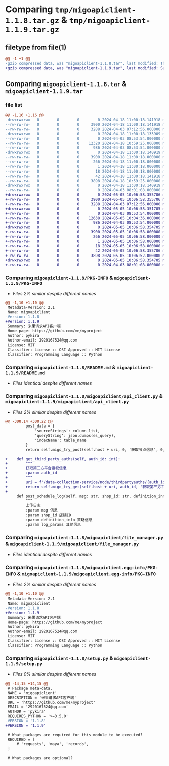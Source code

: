 # Comparing `tmp/migoapiclient-1.1.8.tar.gz` & `tmp/migoapiclient-1.1.9.tar.gz`

## filetype from file(1)

```diff
@@ -1 +1 @@
-gzip compressed data, was "migoapiclient-1.1.8.tar", last modified: Thu Apr 18 11:00:18 2024, max compression
+gzip compressed data, was "migoapiclient-1.1.9.tar", last modified: Sun May  5 10:06:58 2024, max compression
```

## Comparing `migoapiclient-1.1.8.tar` & `migoapiclient-1.1.9.tar`

### file list

```diff
@@ -1,16 +1,16 @@
-drwxrwxrwx   0        0        0        0 2024-04-18 11:00:18.141918 migoapiclient-1.1.8/
--rw-rw-rw-   0        0        0     3900 2024-04-18 11:00:18.141918 migoapiclient-1.1.8/PKG-INFO
--rw-rw-rw-   0        0        0     3288 2024-04-03 07:12:56.000000 migoapiclient-1.1.8/README.md
-drwxrwxrwx   0        0        0        0 2024-04-18 11:00:18.133909 migoapiclient-1.1.8/migoapiclient/
--rw-rw-rw-   0        0        0        0 2024-04-03 08:53:54.000000 migoapiclient-1.1.8/migoapiclient/__init__.py
--rw-rw-rw-   0        0        0    12320 2024-04-18 10:59:25.000000 migoapiclient-1.1.8/migoapiclient/api_client.py
--rw-rw-rw-   0        0        0      986 2024-04-03 08:53:54.000000 migoapiclient-1.1.8/migoapiclient/file_manager.py
-drwxrwxrwx   0        0        0        0 2024-04-18 11:00:18.140919 migoapiclient-1.1.8/migoapiclient.egg-info/
--rw-rw-rw-   0        0        0     3900 2024-04-18 11:00:18.000000 migoapiclient-1.1.8/migoapiclient.egg-info/PKG-INFO
--rw-rw-rw-   0        0        0      266 2024-04-18 11:00:18.000000 migoapiclient-1.1.8/migoapiclient.egg-info/SOURCES.txt
--rw-rw-rw-   0        0        0        1 2024-04-18 11:00:18.000000 migoapiclient-1.1.8/migoapiclient.egg-info/dependency_links.txt
--rw-rw-rw-   0        0        0       18 2024-04-18 11:00:18.000000 migoapiclient-1.1.8/migoapiclient.egg-info/top_level.txt
--rw-rw-rw-   0        0        0       42 2024-04-18 11:00:18.141918 migoapiclient-1.1.8/setup.cfg
--rw-rw-rw-   0        0        0     3898 2024-04-18 10:59:25.000000 migoapiclient-1.1.8/setup.py
-drwxrwxrwx   0        0        0        0 2024-04-18 11:00:18.140919 migoapiclient-1.1.8/src/
--rw-rw-rw-   0        0        0        0 2024-04-03 08:01:08.000000 migoapiclient-1.1.8/src/__init__.py
+drwxrwxrwx   0        0        0        0 2024-05-05 10:06:58.355706 migoapiclient-1.1.9/
+-rw-rw-rw-   0        0        0     3900 2024-05-05 10:06:58.355706 migoapiclient-1.1.9/PKG-INFO
+-rw-rw-rw-   0        0        0     3288 2024-04-03 07:12:56.000000 migoapiclient-1.1.9/README.md
+drwxrwxrwx   0        0        0        0 2024-05-05 10:06:58.351705 migoapiclient-1.1.9/migoapiclient/
+-rw-rw-rw-   0        0        0        0 2024-04-03 08:53:54.000000 migoapiclient-1.1.9/migoapiclient/__init__.py
+-rw-rw-rw-   0        0        0    12638 2024-05-05 10:04:36.000000 migoapiclient-1.1.9/migoapiclient/api_client.py
+-rw-rw-rw-   0        0        0      986 2024-04-03 08:53:54.000000 migoapiclient-1.1.9/migoapiclient/file_manager.py
+drwxrwxrwx   0        0        0        0 2024-05-05 10:06:58.354705 migoapiclient-1.1.9/migoapiclient.egg-info/
+-rw-rw-rw-   0        0        0     3900 2024-05-05 10:06:58.000000 migoapiclient-1.1.9/migoapiclient.egg-info/PKG-INFO
+-rw-rw-rw-   0        0        0      266 2024-05-05 10:06:58.000000 migoapiclient-1.1.9/migoapiclient.egg-info/SOURCES.txt
+-rw-rw-rw-   0        0        0        1 2024-05-05 10:06:58.000000 migoapiclient-1.1.9/migoapiclient.egg-info/dependency_links.txt
+-rw-rw-rw-   0        0        0       18 2024-05-05 10:06:58.000000 migoapiclient-1.1.9/migoapiclient.egg-info/top_level.txt
+-rw-rw-rw-   0        0        0       42 2024-05-05 10:06:58.355706 migoapiclient-1.1.9/setup.cfg
+-rw-rw-rw-   0        0        0     3898 2024-05-05 10:06:52.000000 migoapiclient-1.1.9/setup.py
+drwxrwxrwx   0        0        0        0 2024-05-05 10:06:58.354705 migoapiclient-1.1.9/src/
+-rw-rw-rw-   0        0        0        0 2024-04-03 08:01:08.000000 migoapiclient-1.1.9/src/__init__.py
```

### Comparing `migoapiclient-1.1.8/PKG-INFO` & `migoapiclient-1.1.9/PKG-INFO`

 * *Files 2% similar despite different names*

```diff
@@ -1,10 +1,10 @@
 Metadata-Version: 2.1
 Name: migoapiclient
-Version: 1.1.8
+Version: 1.1.9
 Summary: 米果请求API客户端
 Home-page: https://github.com/me/myproject
 Author: pykira
 Author-email: 2920167524@qq.com
 License: MIT
 Classifier: License :: OSI Approved :: MIT License
 Classifier: Programming Language :: Python
```

### Comparing `migoapiclient-1.1.8/README.md` & `migoapiclient-1.1.9/README.md`

 * *Files identical despite different names*

### Comparing `migoapiclient-1.1.8/migoapiclient/api_client.py` & `migoapiclient-1.1.9/migoapiclient/api_client.py`

 * *Files 2% similar despite different names*

```diff
@@ -300,14 +300,22 @@
         post_data = {
             'sourceStrings': column_list,
             'queryString': json.dumps(es_query),
             'indexName': table_name
         }
         return self.migo_try_post(self.host + uri, 0, '获取节点信息', 0, json=post_data)
 
+    def get_third_party_auths(self, auth_id: int):
+        """
+        获取第三方平台授权信息
+        :param auth_id
+        """
+        uri = f'/data-collection-service/node/thirdpartyauths/{auth_id}'
+        return self.migo_try_get(self.host + uri, auth_id, '获取第三方平台授权信息')
+
     def post_schedule_log(self, msg: str, shop_id: str, definition_info: dict, log_params: dict = None):
         """
         上传日志
         :param msg 信息
         :param shop_id 店铺ID
         :param definition_info 策略信息
         :param log_params 其他信息
```

### Comparing `migoapiclient-1.1.8/migoapiclient/file_manager.py` & `migoapiclient-1.1.9/migoapiclient/file_manager.py`

 * *Files identical despite different names*

### Comparing `migoapiclient-1.1.8/migoapiclient.egg-info/PKG-INFO` & `migoapiclient-1.1.9/migoapiclient.egg-info/PKG-INFO`

 * *Files 2% similar despite different names*

```diff
@@ -1,10 +1,10 @@
 Metadata-Version: 2.1
 Name: migoapiclient
-Version: 1.1.8
+Version: 1.1.9
 Summary: 米果请求API客户端
 Home-page: https://github.com/me/myproject
 Author: pykira
 Author-email: 2920167524@qq.com
 License: MIT
 Classifier: License :: OSI Approved :: MIT License
 Classifier: Programming Language :: Python
```

### Comparing `migoapiclient-1.1.8/setup.py` & `migoapiclient-1.1.9/setup.py`

 * *Files 0% similar despite different names*

```diff
@@ -14,15 +14,15 @@
 # Package meta-data.
 NAME = 'migoapiclient'
 DESCRIPTION = '米果请求API客户端'
 URL = 'https://github.com/me/myproject'
 EMAIL = '2920167524@qq.com'
 AUTHOR = 'pykira'
 REQUIRES_PYTHON = '>=3.5.0'
-VERSION = '1.1.8'
+VERSION = '1.1.9'
 
 # What packages are required for this module to be executed?
 REQUIRED = [
     # 'requests', 'maya', 'records',
 ]
 
 # What packages are optional?
```

